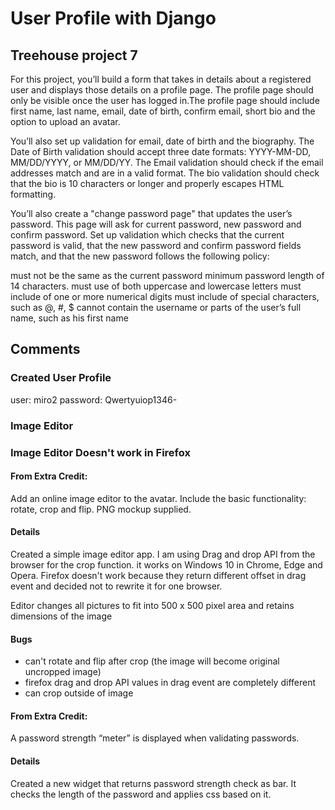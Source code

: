 # User Profile with Django

## Treehouse project 7

For this project, you’ll build a form that takes in details about a registered user and displays those details on a profile page. The profile page should only be visible once the user has logged in.The profile page should include first name, last name, email, date of birth, confirm email, short bio and the option to upload an avatar.

You’ll also set up validation for email, date of birth and the biography. The Date of Birth validation should accept three date formats: YYYY-MM-DD, MM/DD/YYYY, or MM/DD/YY. The Email validation should check if the email addresses match and are in a valid format. The bio validation should check that the bio is 10 characters or longer and properly escapes HTML formatting.

You’ll also create a "change password page" that updates the user’s password. This page will ask for current password, new password and confirm password. Set up validation which checks that the current password is valid, that the new password and confirm password fields match, and that the new password follows the following policy:

must not be the same as the current password
minimum password length of 14 characters.
must use of both uppercase and lowercase letters
must include of one or more numerical digits
must include of special characters, such as @, #, \$
cannot contain the username or parts of the user’s full name, such as his first name

## Comments

### Created User Profile

user: miro2
password: Qwertyuiop1346-

### Image Editor

### Image Editor Doesn't work in Firefox

#### From Extra Credit:

Add an online image editor to the avatar. Include the basic functionality: rotate, crop and flip. PNG mockup supplied.

#### Details

Created a simple image editor app. I am using Drag and drop API from the browser for the crop function. it works on Windows 10 in Chrome, Edge and Opera. Firefox doesn't work because they return different offset in drag event and decided not to rewrite it for one browser.

Editor changes all pictures to fit into 500 x 500 pixel area and retains dimensions of the image

#### Bugs

- can't rotate and flip after crop (the image will become original uncropped image)
- firefox drag and drop API values in drag event are completely different
- can crop outside of image

#### From Extra Credit:

A password strength “meter” is displayed when validating passwords.

#### Details

Created a new widget that returns password strength check as bar. It checks the length of the password and applies css based on it.